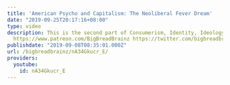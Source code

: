 ```yaml
---
title: 'American Psycho and Capitalism: The Neoliberal Fever Dream'
date: "2019-09-25T20:17:16+08:00"
type: video
description: This is the second part of Consumerism, Identity, Ideology and Media.
  https://www.patreon.com/BigBreadBrainz https://twitter.com/bigbreadbrainz
publishdate: "2019-09-08T08:35:01.000Z"
url: /bigbreadbrainz/nA34Gkucr_E/
providers:
  youtube:
    id: nA34Gkucr_E
---
```

